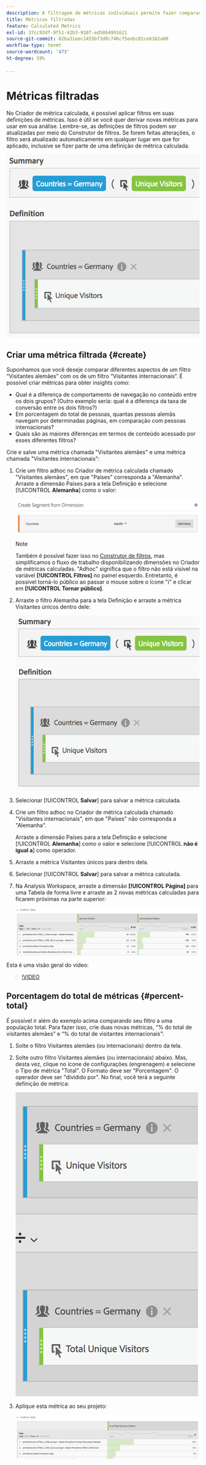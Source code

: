 ```yaml
---
description: A filtragem de métricas individuais permite fazer comparações de métricas em um mesmo relatório.
title: Métricas filtradas
feature: Calculated Metrics
exl-id: 37cc93df-9f51-42b3-918f-ed5864991621
source-git-commit: 82ba31eec1455bf3d0c746cf5eebc81ce6162a00
workflow-type: tm+mt
source-wordcount: '473'
ht-degree: 59%

---
```


# Métricas filtradas

No Criador de métrica calculada, é possível aplicar filtros em suas definições de métricas. Isso é útil se você quer derivar novas métricas para usar em sua análise. Lembre-se, as definições de filtros podem ser atualizadas por meio do Construtor de filtros. Se forem feitas alterações, o filtro será atualizado automaticamente em qualquer lugar em que for aplicado, inclusive se fizer parte de uma definição de métrica calculada.

![](assets/german-visitors.png)

## Criar uma métrica filtrada {#create}

Suponhamos que você deseje comparar diferentes aspectos de um filtro “Visitantes alemães” com os de um filtro “Visitantes internacionais”. É possível criar métricas para obter insights como:

* Qual é a diferença de comportamento de navegação no conteúdo entre os dois grupos? (Outro exemplo seria: qual é a diferença da taxa de conversão entre os dois filtros?)
* Em porcentagem do total de pessoas, quantas pessoas alemãs navegam por determinadas páginas, em comparação com pessoas internacionais?
* Quais são as maiores diferenças em termos de conteúdo acessado por esses diferentes filtros?

Crie e salve uma métrica chamada &quot;Visitantes alemães&quot; e uma métrica chamada &quot;Visitantes internacionais&quot;:

1. Crie um filtro adhoc no Criador de métrica calculada chamado &quot;Visitantes alemães&quot;, em que &quot;Países&quot; corresponda a &quot;Alemanha&quot;. Arraste a dimensão Países para a tela Definição e selecione [!UICONTROL **Alemanha**] como o valor:

   ![](assets/segment-from-dimension.png)

   >[!NOTE]
   >
   >Também é possível fazer isso no [Construtor de filtros](/help/components/filters/create-filters.md), mas simplificamos o fluxo de trabalho disponibilizando dimensões no Criador de métricas calculadas. &quot;Adhoc&quot; significa que o filtro não está visível na variável **[!UICONTROL Filtros]** no painel esquerdo. Entretanto, é possível torná-lo público ao passar o mouse sobre o ícone &quot;i&quot; e clicar em **[!UICONTROL Tornar público]**.

1. Arraste o filtro Alemanha para a tela Definição e arraste a métrica Visitantes únicos dentro dele:

   ![](assets/german-visitors.png)

1. Selecionar [!UICONTROL **Salvar**] para salvar a métrica calculada.

1. Crie um filtro adhoc no Criador de métrica calculada chamado &quot;Visitantes internacionais&quot;, em que &quot;Países&quot; não corresponda a &quot;Alemanha&quot;.

   Arraste a dimensão Países para a tela Definição e selecione [!UICONTROL **Alemanha**] como o valor e selecione [!UICONTROL **não é igual a**] como operador.

1. Arraste a métrica Visitantes únicos para dentro dela.

1. Selecionar [!UICONTROL **Salvar**] para salvar a métrica calculada.

1. Na Analysis Workspace, arraste a dimensão **[!UICONTROL Página]** para uma Tabela de forma livre e arraste as 2 novas métricas calculadas para ficarem próximas na parte superior:

   ![](assets/workspace-pages.png)

Esta é uma visão geral do vídeo:

>[!VIDEO](https://video.tv.adobe.com/v/25407/?quality=12)

## Porcentagem do total de métricas {#percent-total}

É possível ir além do exemplo acima comparando seu filtro a uma população total. Para fazer isso, crie duas novas métricas, “% do total de visitantes alemães” e “% do total de visitantes internacionais”:

1. Solte o filtro Visitantes alemães (ou internacionais) dentro da tela.
1. Solte outro filtro Visitantes alemães (ou internacionais) abaixo. Mas, desta vez, clique no ícone de configurações (engrenagem) e selecione o Tipo de métrica &quot;Total&quot;. O Formato deve ser &quot;Porcentagem&quot;. O operador deve ser &quot;dividido por&quot;. No final, você terá a seguinte definição de métrica:

   ![](assets/cm_metric_total.png)

1. Aplique esta métrica ao seu projeto:

   ![](assets/cm_percent_total.png)
